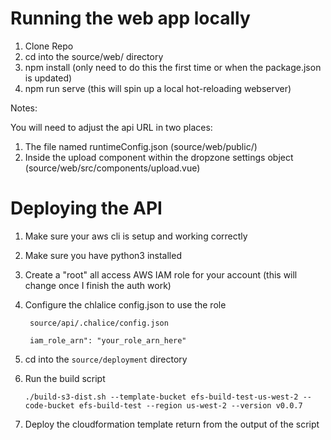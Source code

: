 # Running the web app locally




1. Clone Repo
2. cd into the source/web/ directory
3. npm install (only need to do this the first time or when the package.json is updated)
4. npm run serve (this will spin up a local hot-reloading webserver)

Notes: 

You will need to adjust the api URL in two places:

1. The file named runtimeConfig.json (source/web/public/)
2. Inside the upload component within the dropzone settings object (source/web/src/components/upload.vue)


# Deploying the API

1. Make sure your aws cli is setup and working correctly
2. Make sure you have python3 installed
3. Create a "root" all access AWS IAM role for your account (this will change once I finish the auth work)
4. Configure the chlalice config.json to use the role

        source/api/.chalice/config.json
        
        iam_role_arn": "your_role_arn_here"
        
5. cd into the `source/deployment` directory
6. Run the build script
    
    `./build-s3-dist.sh --template-bucket efs-build-test-us-west-2 --code-bucket efs-build-test --region us-west-2 --version v0.0.7`

7. Deploy the cloudformation template return from the output of the script
